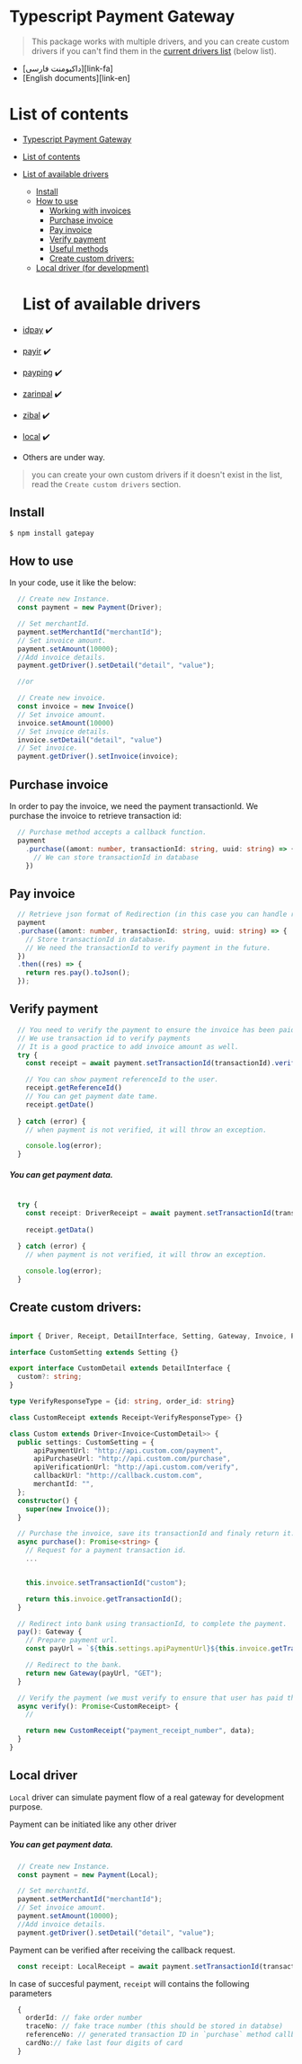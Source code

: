 # Typescript Payment Gateway


> This package works with multiple drivers, and you can create custom drivers if you can't find them in the [current drivers list](#list-of-available-drivers) (below list).

- [داکیومنت فارسی][link-fa]
- [English documents][link-en]

# List of contents

- [Typescript Payment Gateway](#typescript-payment-gateway)
- [List of contents](#list-of-contents)
- [List of available drivers](#list-of-available-drivers)
  - [Install](#install)
  - [How to use](#how-to-use)
    - [Working with invoices](#working-with-invoices)
    - [Purchase invoice](#purchase-invoice)
    - [Pay invoice](#pay-invoice)
    - [Verify payment](#verify-payment)
    - [Useful methods](#useful-methods)
    - [Create custom drivers:](#create-custom-drivers)
  - [Local driver (for development)](#local-driver)


  # List of available drivers
- [idpay](https://idpay.ir/) :heavy_check_mark:
- [payir](https://pay.ir/) :heavy_check_mark:
- [payping](https://www.payping.ir/) :heavy_check_mark:
- [zarinpal](https://www.zarinpal.com/) :heavy_check_mark:
- [zibal](https://www.zibal.ir/) :heavy_check_mark:
- [local](#local-driver) :heavy_check_mark:
- Others are under way.

> you can create your own custom drivers if it doesn't exist in the list, read the `Create custom drivers` section.

## Install

```bash
$ npm install gatepay
```

## How to use


In your code, use it like the below:

```typescript
  // Create new Instance.
  const payment = new Payment(Driver);

  // Set merchantId.
  payment.setMerchantId("merchantId");
  // Set invoice amount.
  payment.setAmount(10000);
  //Add invoice details.
  payment.getDriver().setDetail("detail", "value");

  //or 

  // Create new invoice.
  const invoice = new Invoice()
  // Set invoice amount.
  invoice.setAmount(10000)
  // Set invoice details.
  invoice.setDetail("detail", "value")
  // Set invoice.
  payment.getDriver().setInvoice(invoice);

```

## Purchase invoice
In order to pay the invoice, we need the payment transactionId. We purchase the invoice to retrieve transaction id:

```typescript
  // Purchase method accepts a callback function.
  payment
    .purchase((amont: number, transactionId: string, uuid: string) => {
      // We can store transactionId in database
    })
```

## Pay invoice

```typescript
  // Retrieve json format of Redirection (in this case you can handle redirection to bank gateway)
  payment
  .purchase((amont: number, transactionId: string, uuid: string) => {
    // Store transactionId in database.
    // We need the transactionId to verify payment in the future.
  })
  .then((res) => {
    return res.pay().toJson();
  });
```

## Verify payment

```typescript
  // You need to verify the payment to ensure the invoice has been paid successfully.
  // We use transaction id to verify payments
  // It is a good practice to add invoice amount as well.
  try {
    const receipt = await payment.setTransactionId(transactionId).verify();

    // You can show payment referenceId to the user.
    receipt.getReferenceId()
    // You can get payment date tame.
    receipt.getDate()
    
  } catch (error) {
    // when payment is not verified, it will throw an exception.

    console.log(error);
  }

```

#####  You can get payment data.
```typescript
  
  try {
    const receipt: DriverReceipt = await payment.setTransactionId(transactionId).verify();
    
    receipt.getData()
    
  } catch (error) {
    // when payment is not verified, it will throw an exception.

    console.log(error);
  }

```

## Create custom drivers:

```typescript

import { Driver, Receipt, DetailInterface, Setting, Gateway, Invoice, Payment } from "gatepay";

interface CustomSetting extends Setting {}

export interface CustomDetail extends DetailInterface {
  custom?: string;
}

type VerifyResponseType = {id: string, order_id: string}

class CustomReceipt extends Receipt<VerifyResponseType> {}

class Custom extends Driver<Invoice<CustomDetail>> {
  public settings: CustomSetting = {
      apiPaymentUrl: "http://api.custom.com/payment",
      apiPurchaseUrl: "http://api.custom.com/purchase",
      apiVerificationUrl: "http://api.custom.com/verify",
      callbackUrl: "http://callback.custom.com",
      merchantId: "",
  };
  constructor() {
    super(new Invoice());
  }

  // Purchase the invoice, save its transactionId and finaly return it.
  async purchase(): Promise<string> {
    // Request for a payment transaction id.
    ...


    this.invoice.setTransactionId("custom");

    return this.invoice.getTransactionId();
  }

  // Redirect into bank using transactionId, to complete the payment.
  pay(): Gateway {
    // Prepare payment url.
    const payUrl = `${this.settings.apiPaymentUrl}${this.invoice.getTransactionId()}`;

    // Redirect to the bank.
    return new Gateway(payUrl, "GET");
  }

  // Verify the payment (we must verify to ensure that user has paid the invoice).
  async verify(): Promise<CustomReceipt> {
    //

    return new CustomReceipt("payment_receipt_number", data);
  }
}

```

## Local driver

`Local` driver can simulate payment flow of a real gateway for development purpose.

Payment can be initiated like any other driver

#####  You can get payment data.

```typescript
  // Create new Instance.
  const payment = new Payment(Local);

  // Set merchantId.
  payment.setMerchantId("merchantId");
  // Set invoice amount.
  payment.setAmount(10000);
  //Add invoice details.
  payment.getDriver().setDetail("detail", "value");

```

Payment can be verified after receiving the callback request.

```typescript
  const receipt: LocalReceipt = await payment.setTransactionId(transactionId).verify();
```

In case of succesful payment, `receipt` will contains the following parameters

```typescript
  {
    orderId: // fake order number 
    traceNo: // fake trace number (this should be stored in databse)
    referenceNo: // generated transaction ID in `purchase` method callback
    cardNo:// fake last four digits of card 
  }
```